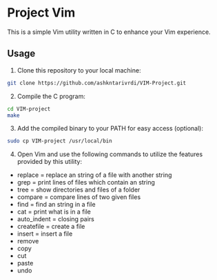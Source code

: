 # Project Vim

This is a simple Vim utility written in C to enhance your Vim experience.

## Usage

1. Clone this repository to your local machine:

```bash
git clone https://github.com/ashkntarivrdi/VIM-Project.git
```

2. Compile the C program:

```bash
cd VIM-project
make
```

3. Add the compiled binary to your PATH for easy access (optional):

```bash
sudo cp VIM-project /usr/local/bin
```

4. Open Vim and use the following commands to utilize the features provided by this utility:

- replace            = replace an string of a file with another string
- grep               = print lines of files which contain an string
- tree               = show directories and files of a folder
- compare            = compare lines of two given files
- find               = find an string in a file
- cat                = print what is in a file
- auto_indent        = closing pairs
- createfile         = create a file
- insert             = insert a file
- remove
- copy
- cut
- paste
- undo

